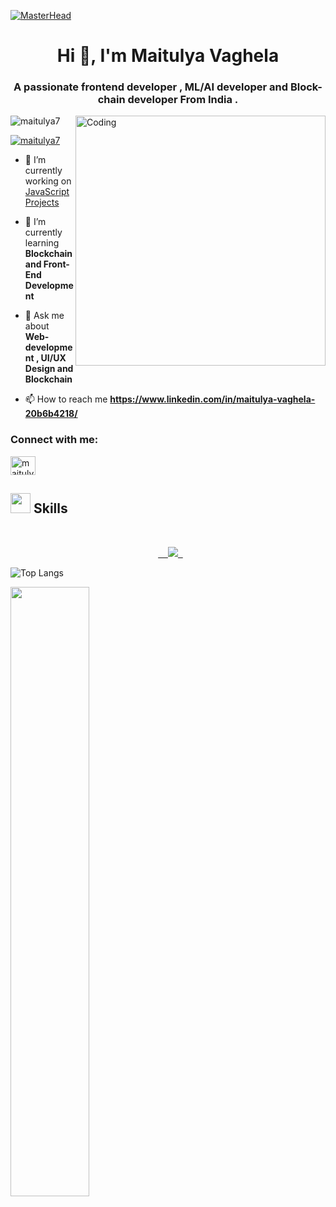</html>

[![MasterHead](https://www.digitaladlectio.com/wp-content/uploads/2020/04/New-PNC-Animated-Banners.gif)](https://rishavchanda.io)
<h1 align="center">Hi 👋, I'm Maitulya Vaghela</h1>
<h3 align="center">A passionate frontend developer , ML/AI developer and Block-chain developer From India .</h3>
<img align="right" alt="Coding" width="400" src="https://thumbs.gfycat.com/EvilNextDevilfish-size_restricted.gif">
<p align="left"> <img src="https://komarev.com/ghpvc/?username=maitulya7&label=Profile%20views&color=0e75b6&style=flat" alt="maitulya7" /> </p>

<p align="left"> <a href="https://twitter.com/maitulya7" target="blank"><img src="https://img.shields.io/twitter/follow/maitulya7?logo=twitter&style=for-the-badge" alt="maitulya7" /></a> </p>

- 🔭 I’m currently working on [JavaScript Projects](https://github.com/Maitulya7/JAVASCRIPT_30-DAYS_30-PROJECTS)

- 🌱 I’m currently learning **Blockchain and Front-End Development**

- 💬 Ask me about **Web-development , UI/UX Design and Blockchain**

- 📫 How to reach me **https://www.linkedin.com/in/maitulya-vaghela-20b6b4218/**

<h3 align="left">Connect with me:</h3>
<p align="left">
<a href="https://linkedin.com/in/maitulya vaghela" target="blank"><img align="center" src="https://raw.githubusercontent.com/rahuldkjain/github-profile-readme-generator/master/src/images/icons/Social/linked-in-alt.svg" alt="maitulya vaghela" height="30" width="40" /></a>
</p>

<h2><img src = "https://media2.giphy.com/media/QssGEmpkyEOhBCb7e1/giphy.gif?cid=ecf05e47a0n3gi1bfqntqmob8g9aid1oyj2wr3ds3mg700bl&rid=giphy.gif" width = 32px> Skills </h2>
<br>
<p align="center">
  <a href="https://skillicons.dev">
    <img src="https://skillicons.dev/icons?i=html,css,babel,javascript,react,next,tailwind,bootstrap,materialui,nodejs,expressjs,mongodb,typescript,mysql,git,github,vite,jquery,firebase,postman,cpp,java,python,php,vscode,c,vercel,netlify,figma" />
  </a>
</p>
    

      
![Top Langs](https://github-readme-stats.vercel.app/api/top-langs/?username=maitulya7&theme=radical)
     
<img width="50%" src="https://github-readme-streak-stats.herokuapp.com?user=maitulya7&theme=blue-green&hide_border=true" alt="" />
